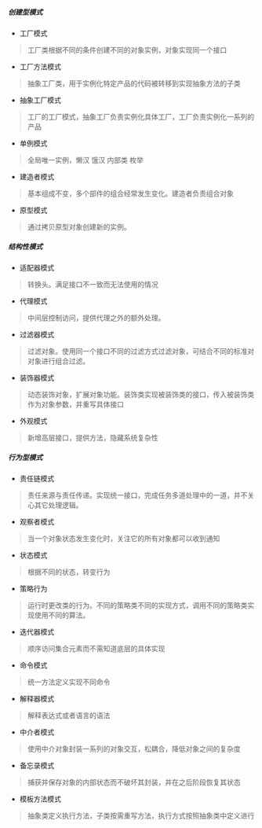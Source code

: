##### 创建型模式
- 工厂模式
> 工厂类根据不同的条件创建不同的对象实例，对象实现同一个接口
- 工厂方法模式
> 抽象工厂类，用于实例化特定产品的代码被转移到实现抽象方法的子类
- 抽象工厂模式
> 工厂的工厂模式，抽象工厂负责实例化具体工厂，工厂负责实例化一系列的产品
- 单例模式
> 全局唯一实例，懒汉 饿汉 内部类  枚举
- 建造者模式
> 基本组成不变，多个部件的组合经常发生变化。建造者负责组合对象
- 原型模式
> 通过拷贝原型对象创建新的实例。

##### 结构性模式
- 适配器模式
> 转换头。满足接口不一致而无法使用的情况
- 代理模式
> 中间层控制访问，提供代理之外的额外处理。
- 过滤器模式
> 过滤对象。使用同一个接口不同的过滤方式过滤对象，可结合不同的标准对对象进行组合过滤。
- 装饰器模式
> 动态装饰对象，扩展对象功能。装饰类实现被装饰类的接口，传入被装饰类作为对象参数，并重写具体接口
- 外观模式
> 新增高层接口，提供方法，隐藏系统复杂性

##### 行为型模式
- 责任链模式
> 责任来源与责任传递。实现统一接口，完成任务多道处理中的一道，并不关心其它处理逻辑。
- 观察者模式
> 当一个对象状态发生变化时，关注它的所有对象都可以收到通知
- 状态模式
> 根据不同的状态，转变行为
- 策略行为
> 运行时更改类的行为。不同的策略类不同的实现方式，调用不同的策略类实现使用不同的算法。
- 迭代器模式
> 顺序访问集合元素而不需知道底层的具体实现
- 命令模式
> 统一方法定义实现不同命令
- 解释器模式
> 解释表达式或者语言的语法
- 中介者模式
> 使用中介对象封装一系列的对象交互，松耦合，降低对象之间的复杂度
- 备忘录模式
> 捕获并保存对象的内部状态而不破坏其封装，并在之后阶段恢复其状态
- 模板方法模式
> 抽象类定义执行方法，子类按需重写方法，执行方式按照抽象类中定义进行
